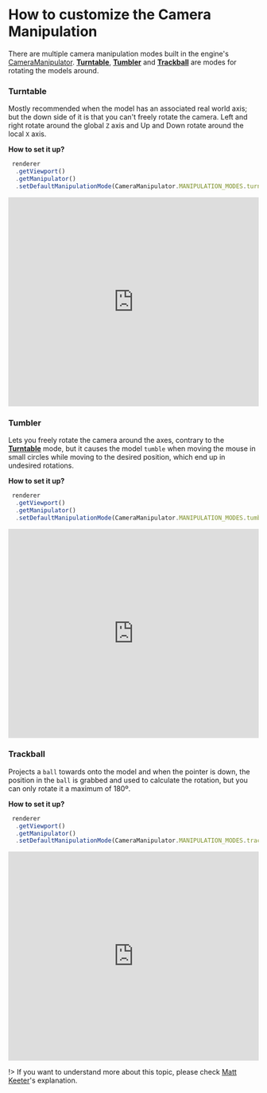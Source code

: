 # How to customize the Camera Manipulation
There are multiple camera manipulation modes built in the engine's [CameraManipulator](api/SceneTree/Manipulators/CameraManipulator).
[**Turntable**](#turntable), [**Tumbler**](#tumbler) and [**Trackball**](#trackball) are modes for rotating the models around.


### Turntable
Mostly recommended when the model has an associated real world axis; but the down side of it is that you can't freely rotate the camera.
Left and right rotate around the global `Z` axis and Up and Down rotate around the local `X` axis.

**How to set it up?**
```javascript
 renderer
  .getViewport()
  .getManipulator()
  .setDefaultManipulationMode(CameraManipulator.MANIPULATION_MODES.turntable);
```

<!-- Copy and Paste Me -->
<div class="glitch-embed-wrap" style="height: 420px; width: 100%;">
  <iframe
    src="https://glitch.com/embed/#!/embed/zea-demo-cam-manipulator-turntable?path=index.html&previewSize=100"
    title="zea-demo-cam-manipulator-turntable on Glitch"
    allow="geolocation; microphone; camera; midi; vr; encrypted-media"
    style="height: 100%; width: 100%; border: 0;">
  </iframe>
</div>


### Tumbler
Lets you freely rotate the camera around the axes, contrary to the [**Turntable**](#turntable) mode, but it causes the model `tumble` when moving the mouse in small circles while moving to the desired position, which end up in undesired rotations.

**How to set it up?**
```javascript
 renderer
  .getViewport()
  .getManipulator()
  .setDefaultManipulationMode(CameraManipulator.MANIPULATION_MODES.tumbler);
```

<!-- Copy and Paste Me -->
<div class="glitch-embed-wrap" style="height: 420px; width: 100%;">
  <iframe
    src="https://glitch.com/embed/#!/embed/zea-demo-cam-manipulator-tumbler?path=index.html&previewSize=100"
    title="zea-demo-cam-manipulator-tumbler on Glitch"
    allow="geolocation; microphone; camera; midi; vr; encrypted-media"
    style="height: 100%; width: 100%; border: 0;">
  </iframe>
</div>

### Trackball
Projects a `ball` towards onto the model and when the pointer is down, the position in the `ball` is grabbed and used to calculate the rotation, but you can only rotate it a maximum of 180º.

**How to set it up?**
```javascript
 renderer
  .getViewport()
  .getManipulator()
  .setDefaultManipulationMode(CameraManipulator.MANIPULATION_MODES.trackball);
```

<!-- Copy and Paste Me -->
<div class="glitch-embed-wrap" style="height: 420px; width: 100%;">
  <iframe
    src="https://glitch.com/embed/#!/embed/zea-demo-cam-manipulator-trackball?path=index.html&previewSize=100"
    title="zea-demo-cam-manipulator-trackball on Glitch"
    allow="geolocation; microphone; camera; midi; vr; encrypted-media"
    style="height: 100%; width: 100%; border: 0;">
  </iframe>
</div>

!> If you want to understand more about this topic, please check [Matt Keeter](https://www.mattkeeter.com/projects/rotation/)'s explanation.